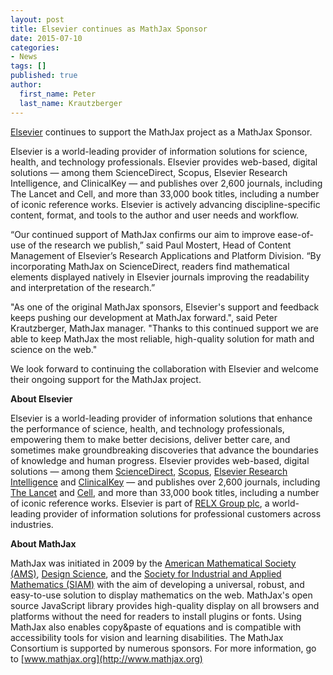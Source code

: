 ```yaml
---
layout: post
title: Elsevier continues as MathJax Sponsor
date: 2015-07-10
categories:
- News
tags: []
published: true
author:
  first_name: Peter
  last_name: Krautzberger
---
```


[Elsevier](http://www.elsevier.com) continues to support the MathJax project as a MathJax Sponsor.

Elsevier is a world-leading provider of information solutions for science, health, and technology professionals. Elsevier provides web-based, digital solutions — among them ScienceDirect, Scopus, Elsevier Research Intelligence, and ClinicalKey — and publishes over 2,600 journals, including The Lancet and Cell, and more than 33,000 book titles, including a number of iconic reference works.  Elsevier is actively advancing discipline-specific content, format, and tools to the author and user needs and workflow.

“Our continued support of MathJax confirms our aim to improve ease-of-use of the research we publish,” said Paul Mostert, Head of Content Management of Elsevier’s Research Applications and Platform Division. “By incorporating MathJax on ScienceDirect, readers find mathematical elements displayed natively in Elsevier journals improving the readability and interpretation of the research.”

"As one of the original MathJax sponsors, Elsevier's support and feedback keeps pushing our development at MathJax forward.", said Peter Krautzberger, MathJax manager. "Thanks to this continued support we are able to keep MathJax the most reliable, high-quality solution for math and science on the web."

We look forward to continuing the collaboration with Elsevier and welcome their ongoing support for the MathJax project.

**About Elsevier**

Elsevier is a world-leading provider of information solutions that enhance the performance of science, health, and technology professionals, empowering them to make better decisions, deliver better care, and sometimes make groundbreaking discoveries that advance the boundaries of knowledge and human progress. Elsevier provides web-based, digital solutions — among them [ScienceDirect](http://www.sciencedirect.com/), [Scopus](http://www.scopus.com/), [Elsevier Research Intelligence](http://www.elsevier.com/research-intelligence) and [ClinicalKey](https://www.clinicalkey.com/#!/) — and publishes over 2,600 journals, including [The Lancet](http://www.thelancet.com/) and [Cell](http://www.cell.com/), and more than 33,000 book titles, including a number of iconic reference works. Elsevier is part of [RELX Group plc](http://www.relx.com/Pages/Home.aspx), a world-leading provider of information solutions for professional customers across industries.

**About MathJax**

MathJax was initiated in 2009 by the [American Mathematical Society (AMS)](http://www.ams.org),  [Design Science](http://www.dessci.com), and the [Society for Industrial and Applied Mathematics (SIAM)](http://www.siam.org) with the aim of developing a universal, robust, and easy-to-use solution to display mathematics on the web. MathJax's open source JavaScript library provides high-quality display on all browsers and platforms without the need for readers to install plugins or fonts. Using MathJax also enables copy&paste of equations and is compatible with accessibility tools for vision and learning disabilities. The MathJax Consortium is supported by numerous sponsors. For more information, go to [www.mathjax.org](http://www.mathjax.org)
